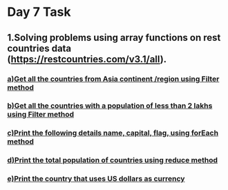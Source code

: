 # Day 7 Task

## 1.Solving problems using array functions on rest countries data (https://restcountries.com/v3.1/all).

### **[a)Get all the countries from Asia continent /region using Filter method](a)**

### **[b)Get all the countries with a population of less than 2 lakhs using Filter method](b.population.js)**

### **[c)Print the following details name, capital, flag, using forEach method](c.print_the_following_details.js)**

### **[d)Print the total population of countries using reduce method](d.total_population_rest.js)**

### **[e)Print the country that uses US dollars as currency](e.us%20currency.js)**